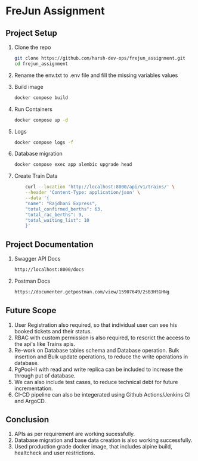# FreJun Assignment

## Project Setup
1. Clone the repo
    ```sh
    git clone https://github.com/harsh-dev-ops/frejun_assignment.git
    cd frejun_assignment
    ```
2. Rename the env.txt to .env file and fill the missing variables values

3. Build image
    ```sh
    docker compose build
    ```
4. Run Containers
    ```sh
    docker compose up -d
    ```
5. Logs
    ```sh
    docker compose logs -f
    ```
6. Database migration
    ```sh
    docker compose exec app alembic upgrade head
    ```
7. Create Train Data
    ```sh
        curl --location 'http://localhost:8000/api/v1/trains/' \
        --header 'Content-Type: application/json' \
        --data '{
        "name": "Rajdhani Express",
        "total_confirmed_berths": 63,
        "total_rac_berths": 9,
        "total_waiting_list": 10
        }'
    ```

## Project Documentation
1. Swagger API Docs
    ```sh
    http://localhost:8000/docs
    ```

2. Postman Docs
    ```sh
    https://documenter.getpostman.com/view/15907649/2sB3HtGHNg
    ```

## Future Scope
1. User Registration also required, so that individual user can see his booked tickets and their status.
2. RBAC with custom permission is also required, to rescrict the access to the api's like Trains apis.
3. Re-work on Database tables schema and Database operation. Bulk insertion and Bulk update operations, to reduce the write operations in database.
4. PgPool-II with read and write replica can be included to increase the through put of database.
5. We can also include test cases, to reduce technical debt for future incrementation.
6. CI-CD pipeline can also be integerated using Github Actions/Jenkins CI and ArgoCD. 

## Conclusion
1. APIs as per requirement are working sucessfully.
2. Database migration and base data creation is also working successfully.
3. Used production grade docker image, that includes alpine build, healtcheck and user restrictions.

